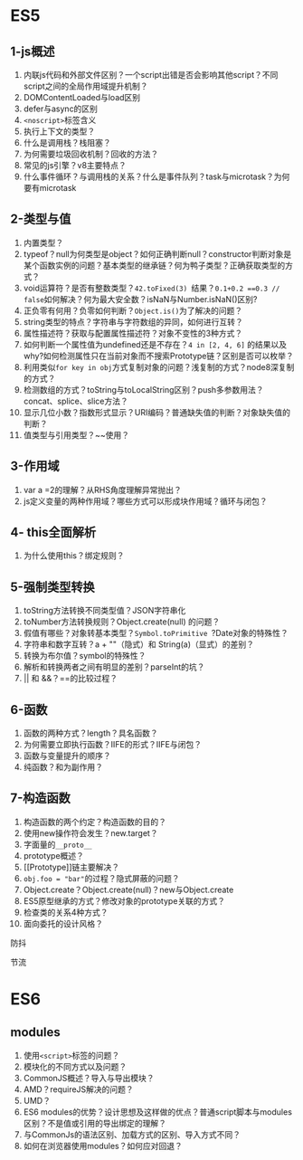 # ES5

## 1-js概述

1. 内联js代码和外部文件区别？一个script出错是否会影响其他script？不同script之间的全局作用域提升机制？
2. DOMContentLoaded与load区别
3. defer与async的区别
4. `<noscript>`标签含义
5. 执行上下文的类型？
6. 什么是调用栈？栈阻塞？
7. 为何需要垃圾回收机制？回收的方法？
8. 常见的js引擎？v8主要特点？
9. 什么事件循环？与调用栈的关系？什么是事件队列？task与microtask？为何要有microtask

## 2-类型与值

1. 内置类型？
2. typeof？null为何类型是object？如何正确判断null？constructor判断对象是某个函数实例的问题？基本类型的继承链？何为鸭子类型？正确获取类型的方式？
3. void运算符？是否有整数类型？`42.toFixed(3) `结果？`0.1+0.2 ==0.3 // false`如何解决？何为最大安全数？isNaN与Number.isNaN()区别?
4. 正负零有何用？负零如何判断？`Object.is()`为了解决的问题？
5. string类型的特点？字符串与字符数组的异同，如何进行互转？
6. 属性描述符？获取与配置属性描述符？对象不变性的3种方式？
7. 如何判断一个属性值为undefined还是不存在？`4 in [2, 4, 6]` 的结果以及why?如何检测属性只在当前对象而不搜索Prototype链？区别是否可以枚举？
8. 利用类似`for key in obj`方式复制对象的问题？浅复制的方式？node8深复制的方式？
9. 检测数组的方式？toString与toLocalString区别？push多参数用法？concat、splice、slice方法？
10. 显示几位小数？指数形式显示？URI编码？普通缺失值的判断？对象缺失值的判断？
11. 值类型与引用类型？~~使用？



## 3-作用域

1. var a =2的理解？从RHS角度理解异常抛出？
2. js定义变量的两种作用域？哪些方式可以形成块作用域？循环与闭包？



## 4- this全面解析

1. 为什么使用this？绑定规则？



## 5-强制类型转换

1. toString方法转换不同类型值？JSON字符串化
2. toNumber方法转换规则？Object.create(null) 的问题？
3. 假值有哪些？对象转基本类型？`Symbol.toPrimitive `?Date对象的特殊性？
4. 字符串和数字互转？a + ""（隐式）和 String(a)（显式）的差别？
5. 转换为布尔值？symbol的特殊性？
6. 解析和转换两者之间有明显的差别？parseInt的坑？
7. || 和 &&？==的比较过程？

## 6-函数

1. 函数的两种方式？length？具名函数？
2. 为何需要立即执行函数？IIFE的形式？IIFE与闭包？
3. 函数与变量提升的顺序？
4. 纯函数？和为副作用？

## 7-构造函数

1. 构造函数的两个约定？构造函数的目的？
2. 使用new操作符会发生？new.target？
3. 字面量的`__proto__`
4. prototype概述？
5. [[Prototype]]链主要解决？
6. `obj.foo = "bar"`的过程？隐式屏蔽的问题？
7. Object.create？Object.create(null)？new与Object.create
8. ES5原型继承的方式？修改对象的prototype关联的方式？
9. 检查类的关系4种方式？
10. 面向委托的设计风格？





防抖

节流



# ES6

## modules

1. 使用`<script>`标签的问题？
2. 模块化的不同方式以及问题？
3. CommonJS概述？导入与导出模块？
4. AMD？requireJS解决的问题？
5. UMD？
6. ES6 modules的优势？设计思想及这样做的优点？普通script脚本与modules区别？不是值或引用的导出绑定的理解？
7. 与CommonJs的语法区别、加载方式的区别、导入方式不同？
8. 如何在浏览器使用modules？如何应对回退？